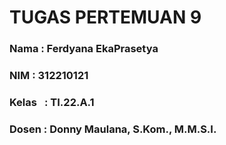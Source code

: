 # TUGAS PERTEMUAN 9
### Nama   : Ferdyana EkaPrasetya 
### NIM    : 312210121 
### Kelas  : TI.22.A.1
### Dosen  : Donny Maulana, S.Kom., M.M.S.I.


